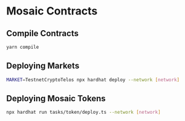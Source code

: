 # Mosaic Contracts

## Compile Contracts

```bash
yarn compile
```

## Deploying Markets 

```bash
MARKET=TestnetCryptoTelos npx hardhat deploy --network [network]
```

## Deploying Mosaic Tokens 

```bash
npx hardhat run tasks/token/deploy.ts --network [network]
```